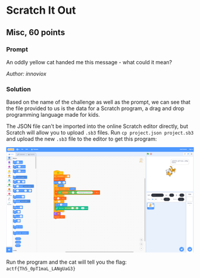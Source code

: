 # Scratch It Out
## Misc, 60 points

### Prompt

An oddly yellow cat handed me this message - what could it mean?

*Author: innoviox*

### Solution

Based on the name of the challenge as well as the prompt, we can see that the file provided to us is the data for a Scratch program, a drag and drop programming language made for kids.

The JSON file can't be imported into the online Scratch editor directly, but Scratch will allow you to upload `.sb3` files. Run `cp project.json project.sb3` and upload the new `.sb3` file to the editor to get this program:

![](scratch.png)

Run the program and the cat will tell you the flag: `actf{Th5_0pT1maL_LANgUaG3}`
